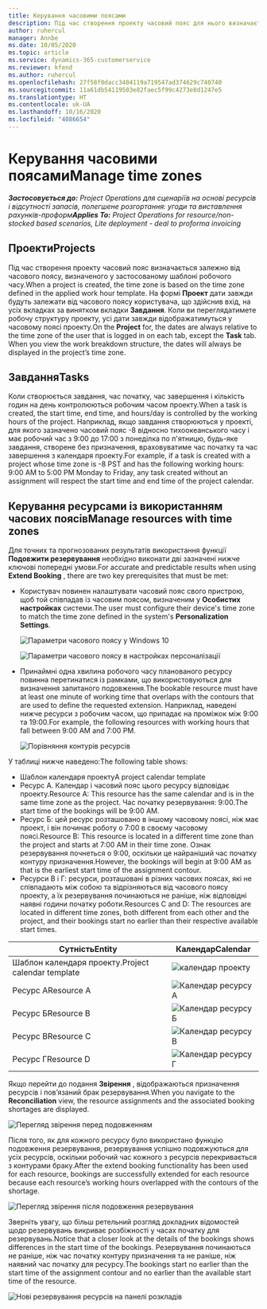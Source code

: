 ```yaml
---
title: Керування часовими поясами
description: Під час створення проекту часовий пояс для нього визначається залежно від часового поясу, визначеного у застосованому шаблоні робочого часу.
author: ruhercul
manager: Annbe
ms.date: 10/05/2020
ms.topic: article
ms.service: dynamics-365-customerservice
ms.reviewer: kfend
ms.author: ruhercul
ms.openlocfilehash: 27f58f0dacc3404119a719547ad374629c740740
ms.sourcegitcommit: 11a61db54119503e82faec5f99c4273e8d1247e5
ms.translationtype: HT
ms.contentlocale: uk-UA
ms.lasthandoff: 10/16/2020
ms.locfileid: "4086654"
---
```

# <a name="manage-time-zones"></a><span data-ttu-id="d6a2f-103">Керування часовими поясами</span><span class="sxs-lookup"><span data-stu-id="d6a2f-103">Manage time zones</span></span>

<span data-ttu-id="d6a2f-104">_**Застосовується до:** Project Operations для сценаріїв на основі ресурсів і відсутності запасів, полегшене розгортання: угоди та виставлення рахунків-проформ_</span><span class="sxs-lookup"><span data-stu-id="d6a2f-104">_**Applies To:** Project Operations for resource/non-stocked based scenarios, Lite deployment - deal to proforma invoicing_</span></span>


## <a name="projects"></a><span data-ttu-id="d6a2f-105">Проекти</span><span class="sxs-lookup"><span data-stu-id="d6a2f-105">Projects</span></span>

<span data-ttu-id="d6a2f-106">Під час створення проекту часовий пояс визначається залежно від часового поясу, визначеного у застосованому шаблоні робочого часу.</span><span class="sxs-lookup"><span data-stu-id="d6a2f-106">When a project is created, the time zone is based on the time zone defined in the applied work hour template.</span></span> <span data-ttu-id="d6a2f-107">На формі **Проект** дати завжди будуть залежати від часового поясу користувача, що здійснив вхід, на усіх вкладках за винятком вкладки **Завдання**. Коли ви переглядатимете робочу структуру проекту, усі дати завжди відображатимуться у часовому поясі проекту.</span><span class="sxs-lookup"><span data-stu-id="d6a2f-107">On the **Project** for, the dates are always relative to the time zone of the user that is logged in on each tab, except the **Task** tab. When you view the work breakdown structure, the dates will always be displayed in the project’s time zone.</span></span>

## <a name="tasks"></a><span data-ttu-id="d6a2f-108">Завдання</span><span class="sxs-lookup"><span data-stu-id="d6a2f-108">Tasks</span></span>

<span data-ttu-id="d6a2f-109">Коли створюється завдання, час початку, час завершення і кількість годин на день контролюються робочим часом проекту.</span><span class="sxs-lookup"><span data-stu-id="d6a2f-109">When a task is created, the start time, end time, and hours/day is controlled by the working hours of the project.</span></span> <span data-ttu-id="d6a2f-110">Наприклад, якщо завдання створюються у проекті, для якого зазначено часовий пояс -8 відносно тихоокеанського часу і має робочий час з 9:00 до 17:00 з понеділка по п'ятницю, будь-яке завдання, створене без призначення, враховуватиме час початку та час завершення з календаря проекту.</span><span class="sxs-lookup"><span data-stu-id="d6a2f-110">For example, if a task is created with a project whose time zone is -8 PST and has the following working hours: 9:00 AM to 5:00 PM Monday to Friday, any task created without an assignment will respect the start time and end time of the project calendar.</span></span>

## <a name="manage-resources-with-time-zones"></a><span data-ttu-id="d6a2f-111">Керування ресурсами із використанням часових поясів</span><span class="sxs-lookup"><span data-stu-id="d6a2f-111">Manage resources with time zones</span></span>

<span data-ttu-id="d6a2f-112">Для точних та прогнозованих результатів використання функції **Подовжити резервування** необхідно виконати дві зазначені нижче ключові попередні умови.</span><span class="sxs-lookup"><span data-stu-id="d6a2f-112">For accurate and predictable results when using **Extend Booking** , there are two key prerequisites that must be met:</span></span>  

- <span data-ttu-id="d6a2f-113">Користувач повинен налаштувати часовий пояс свого пристрою, щоб той співпадав із часовим поясом, визначеним у **Особистих настройках** системи.</span><span class="sxs-lookup"><span data-stu-id="d6a2f-113">The user must configure their device's time zone to match the time zone defined in the system's **Personalization Settings**.</span></span>
 
  ![Параметри часового поясу у Windows 10](media/reconcile-assignments-03.png)

  ![Параметри часового поясу в настройках персоналізації](media/reconcile-assignments-04.png)
 
- <span data-ttu-id="d6a2f-116">Принаймні одна хвилина робочого часу планованого ресурсу повинна перетинатися із рамками, що використовуються для визначення запитаного подовження.</span><span class="sxs-lookup"><span data-stu-id="d6a2f-116">The bookable resource must have at least one minute of working time that overlaps with the contours that are used to define the requested extension.</span></span> <span data-ttu-id="d6a2f-117">Наприклад, наведені нижче ресурси з робочим часом, що припадає на проміжок між 9:00 та 19:00.</span><span class="sxs-lookup"><span data-stu-id="d6a2f-117">For example, the following resources with working hours that fall between 9:00 AM and 7:00 PM.</span></span> 

  ![Порівняння контурів ресурсів](media/reconcile-assignments-05.png)

<span data-ttu-id="d6a2f-119">У таблиці нижче наведено:</span><span class="sxs-lookup"><span data-stu-id="d6a2f-119">The following table shows:</span></span>

- <span data-ttu-id="d6a2f-120">Шаблон календаря проекту</span><span class="sxs-lookup"><span data-stu-id="d6a2f-120">A project calendar template</span></span>
- <span data-ttu-id="d6a2f-121">Ресурс А. Календар і часовий пояс цього ресурсу відповідає проекту.</span><span class="sxs-lookup"><span data-stu-id="d6a2f-121">Resource A: This resource has the same calendar and is in the same time zone as the project.</span></span> <span data-ttu-id="d6a2f-122">Час початку резервування: 9:00.</span><span class="sxs-lookup"><span data-stu-id="d6a2f-122">The start time of the bookings will be 9:00 AM.</span></span>
- <span data-ttu-id="d6a2f-123">Ресурс Б: цей ресурс розташовано в іншому часовому поясі, ніж має проект, і він починає роботу о 7:00 в своєму часовому поясі.</span><span class="sxs-lookup"><span data-stu-id="d6a2f-123">Resource B: This resource is located in a different time zone than the project and starts at 7:00 AM in their time zone.</span></span> <span data-ttu-id="d6a2f-124">Ознак резервування почнеться о 9:00, оскільки це найраніший час початку контуру призначення.</span><span class="sxs-lookup"><span data-stu-id="d6a2f-124">However, the bookings will begin at 9:00 AM as that is the earliest start time of the assignment contour.</span></span>
- <span data-ttu-id="d6a2f-125">Ресурси В і Г: ресурси, розташовані в різних часових поясах, які не співпадають між собою та відрізняються від часового поясу проекту, а їх резервування починаються не раніше, ніж відповідні наявні години початку роботи.</span><span class="sxs-lookup"><span data-stu-id="d6a2f-125">Resources C and D: The resources are located in different time zones, both different from each other and the project, and their bookings start no earlier than their respective available start times.</span></span>

|<span data-ttu-id="d6a2f-126">Сутність</span><span class="sxs-lookup"><span data-stu-id="d6a2f-126">Entity</span></span>  |<span data-ttu-id="d6a2f-127">Календар</span><span class="sxs-lookup"><span data-stu-id="d6a2f-127">Calendar</span></span>  |
|-|-|
|<span data-ttu-id="d6a2f-128">Шаблон календаря проекту.</span><span class="sxs-lookup"><span data-stu-id="d6a2f-128">Project calendar template</span></span>   | ![календар проекту](media/reconcile-assignments-06.png) |
|<span data-ttu-id="d6a2f-130">Ресурс А</span><span class="sxs-lookup"><span data-stu-id="d6a2f-130">Resource A</span></span>  | ![Календар ресурсу А](media/reconcile-assignments-06.png) |
|<span data-ttu-id="d6a2f-132">Ресурс Б</span><span class="sxs-lookup"><span data-stu-id="d6a2f-132">Resource B</span></span>  |  ![Календар ресурсу Б](media/reconcile-assignments-07.png) |
|<span data-ttu-id="d6a2f-134">Ресурс В</span><span class="sxs-lookup"><span data-stu-id="d6a2f-134">Resource C</span></span>  |  ![Календар ресурсу В](media/reconcile-assignments-08.png) |
|<span data-ttu-id="d6a2f-136">Ресурс Г</span><span class="sxs-lookup"><span data-stu-id="d6a2f-136">Resource D</span></span>  | ![Календар ресурсу Г](media/reconcile-assignments-09.png)  |
 
<span data-ttu-id="d6a2f-138">Якщо перейти до подання **Звірення** , відображаються призначення ресурсів і пов’язаний брак резервування.</span><span class="sxs-lookup"><span data-stu-id="d6a2f-138">When you navigate to the **Reconciliation** view, the resource assignments and the associated booking shortages are displayed.</span></span>

![Перегляд звірення перед подовженням](media/reconcile-assignments-10.png)

<span data-ttu-id="d6a2f-140">Після того, як для кожного ресурсу було використано функцію подовження резервування, резервування успішно подовжуються для усіх ресурсів, оскільки робочий час кожного з ресурсів перекривається з контурами браку.</span><span class="sxs-lookup"><span data-stu-id="d6a2f-140">After the extend booking functionality has been used for each resource, bookings are successfully extended for each resource because each resource’s working hours overlapped with the contours of the shortage.</span></span>

![Перегляд звірення після подовження резервування](media/reconcile-assignments-11.png) 

<span data-ttu-id="d6a2f-142">Зверніть увагу, що більш ретельний розгляд докладних відомостей щодо резервувань викриває розбіжності у часах початку для резервувань.</span><span class="sxs-lookup"><span data-stu-id="d6a2f-142">Notice that a closer look at the details of the bookings shows differences in the start time of the bookings.</span></span> <span data-ttu-id="d6a2f-143">Резервування починаються не раніше, ніж час початку контуру призначення та не раніше, ніж наявний час початку для ресурсу.</span><span class="sxs-lookup"><span data-stu-id="d6a2f-143">The bookings start no earlier than the start time of the assignment contour and no earlier than the available start time of the resource.</span></span>

![Нові резервування ресурсів на панелі розкладів](media/reconcile-assignments-12.png)
